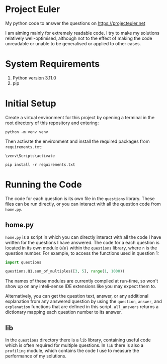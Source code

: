 
# Project Euler

My python code to answer the questions on https://projecteuler.net

I am aiming mainly for extremely readable code. I try to make my solutions relatively well-optimised, although not to the effect of making the code unreadable or unable to be generalised or applied to other cases.

# System Requirements

1. Python version 3.11.0
2. pip

# Initial Setup

Create a virtual environment for this project by opening a terminal in the root directory of this repository and entering:

```shell
python -m venv venv
```

Then activate the environment and install the required packages from `requirements.txt`:

```shell
\venv\Scripts\activate

pip install -r requirements.txt
```

# Running the Code

The code for each question is its own file in the `questions` library. These files can be run directly, or you can interact with all the question code from `home.py`.

## home.py

`home.py` is a script in which you can directly interact with all the code I have written for the questions I have answered. The code for a each question is located in its own module `Q{n}` within the `questions` library, where `n` is the question number. For example, to access the functions used in question 1:

```python
import questions

questions.Q1.sum_of_multiples([3, 5], range(1, 1000))
```

The names of these modules are currently compiled at run-time, so won't show up on any inteli-sense IDE extensions like you may expect them to.

Alternatively, you can get the question text, answer, or any additional explanation from any answered question by using the `question`, `answer`, and `explanation` functions that are defined in this script. `all_answers` returns a dictionary mapping each question number to its answer.

## lib

In the `questions` directory there is a `lib` library, containing useful code which is often required for multiple questions. In `lib` there is also a `profiling` module, which contains the code I use to measure the performance of my solutions.
